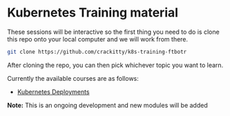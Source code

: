 # Kubernetes Training material

These sessions will be interactive so the first thing you need to do is
clone this repo onto your local computer and we will work from there.

```bash
git clone https://github.com/crackitty/k8s-training-ftbotr
```

After cloning the repo, you can then pick whichever topic you want to learn.

Currently the available courses are as follows:

- [Kubernetes Deployments](./deployments/README.md)

**Note:** This is an ongoing development and new modules will be added
